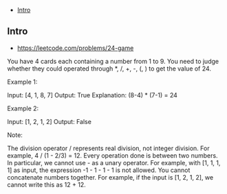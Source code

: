 - [Intro](#intro)

## Intro

- https://leetcode.com/problems/24-game


You have 4 cards each containing a number from 1 to 9.  You need to judge whether they could operated through *, /, +, -, (, ) to get the value of 24.

Example 1:

Input: [4, 1, 8, 7]
Output: True
Explanation: (8-4) * (7-1) = 24

Example 2:

Input: [1, 2, 1, 2]
Output: False

Note:

The division operator / represents real division, not integer division.  For example, 4 / (1 - 2/3) = 12.
Every operation done is between two numbers.  In particular, we cannot use - as a unary operator.  For example, with [1, 1, 1, 1] as input, the expression -1 - 1 - 1 - 1 is not allowed.
You cannot concatenate numbers together.  For example, if the input is [1, 2, 1, 2], we cannot write this as 12 + 12.

